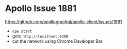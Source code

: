 # Apollo Issue 1881

https://github.com/apollographql/apollo-client/issues/1881

- `npm start` 
- goto `http://localhost:4200`
- cut the network using Chrome Developer Bar
